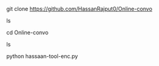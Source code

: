 git clone https://github.com/HassanRajput0/Online-convo

ls

cd Online-convo

ls


python hassaan-tool-enc.py
